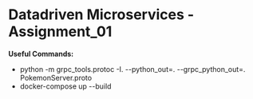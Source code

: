 # Datadriven Microservices - Assignment_01
 
**Useful Commands:**
* python -m grpc_tools.protoc -I. --python_out=. --grpc_python_out=. PokemonServer.proto
* docker-compose up --build
